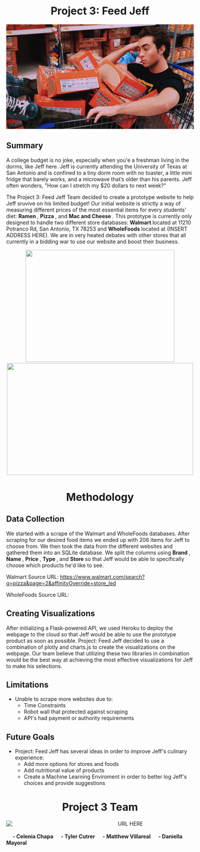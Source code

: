 <h1 align="center"> Project 3: Feed Jeff </h1>

![guy-with-ramen](readme-img/ramen-guy.png)

## Summary
A college budget is no joke, especially when you'e a freshman living in the dorms, like Jeff here. Jeff is currently attending the University of Texas at San Antonio and is confined to a tiny dorm room with no toaster, a little mini fridge that barely works, and a microwave that’s older than his parents. Jeff often wonders, "How can I stretch my $20 dollars to next week?" 

The Project 3: Feed Jeff Team decided to create a prototype website to help Jeff sruvive on his limited budget! Our initial website is strictly a way of measuring different prices of the most essential items for every students' diet: <b> Ramen </b>, <b> Pizza </b>, and <b> Mac and Cheese </b>. This prototype is currently only designed to handle two different store databases: <b> Walmart </b> located at 11210 Potranco Rd, San Antonio, TX 78253 and <b> WholeFoods </b> located at (INSERT ADDRESS HERE). We are in very heated debates with other stores that all currently in a bidding war to use our website and boost their business. 

<p align="center">
<img src= "http://cdn.abclocal.go.com/content/wpvi/images/cms/513058_1280x720.jpg"  width="400" height="300">
<img src= "http://blog.logomyway.com/wp-content/uploads/2017/02/walmart-store.jpg" width="500" height="300">
</p>
                                                                                                                                    
<h1 align="center"> Methodology </h1>

## Data Collection
We started with a scrape of the Walmart and WholeFoods databases. After scraping for our desired food items we ended up with 206 items for Jeff to choose from. We then took the data from the different websites and gathered them into an SQLite database. We split the columns using <b> Brand </b>, <b> Name </b>, <b> Price </b> , <b> Type </b>, and <b> Store </b> so that Jeff would be able to specifically choose which products he'd like to see. 

Walmart Source URL: https://www.walmart.com/search?q=pizza&page=2&affinityOverride=store_led

WholeFoods Source URL: 

## Creating Visualizations
After initializing a Flask-powered API, we used Heroku to deploy the webpage to the cloud so that Jeff would be able to use the prototype product as soon as possible. Project: Feed Jeff decided to use a combination of plotly and charts.js to create the visualizations on the webpage. Our team believe that utilizing these two libraries in combination would be the best way at achieving the most effective visualizations for Jeff to make his selections. 

## Limitations 
* Unable to scrape more websites due to:
  * Time Constraints 
  * Robot wall that protected against scraping 
  * API's had payment or authority requirements

## Future Goals 
* Project: Feed Jeff has several ideas in order to improve Jeff's culinary experience: 
  * Add more options for stores and foods
  * Add nutritional value of products
  * Create a Machine Learning Enviroment in order to better log Jeff's choices and provide suggestions

<h1 align="center">Project 3 Team</h1>
<img src= "https://media.giphy.com/media/C3O6NJeqH9nKjKrAJy/giphy.gif" align="left" width="300px" padding="10px"> URL HERE </br></br>
  <b>
&emsp;  - Celenia Chapa
&emsp;  - Tyler Cutrer
&emsp;  - Matthew Villareal
&emsp;  - Daniella Mayoral
  </b>
<br clear="left"/>
